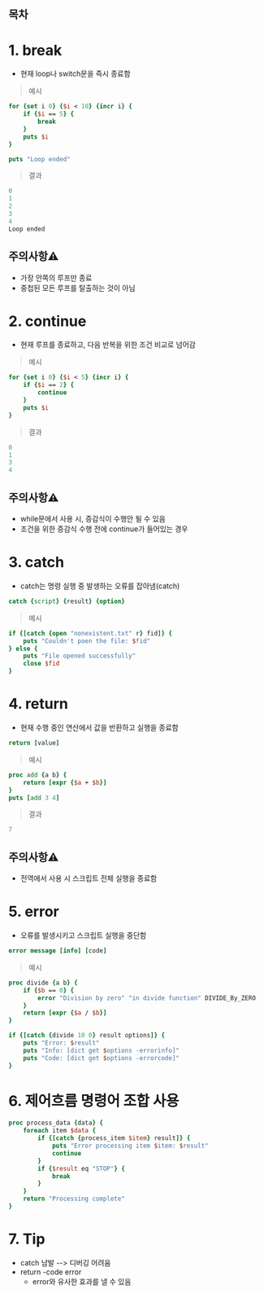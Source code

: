 ## 목차

# 1. break

- 현재 loop나 switch문을 즉시 종료함

> 예시
```tcl
for {set i 0} {$i < 10} {incr i} {
	if {$i == 5} {
		break
	}
	puts $i
}

puts "Loop ended"
```

> 결과

```tcl
0
1
2
3
4
Loop ended
```

## 주의사항⚠️

- 가장 안쪽의 루프만 종료
- 중첩된 모든 루프를 탈출하는 것이 아님

# 2. continue

- 현재 루프를 종료하고, 다음 반복을 위한 조건 비교로 넘어감

> 예시

```tcl
for {set i 0} {$i < 5} {incr i} {
	if {$i == 2} {
		continue
	}
	puts $i
}
```

> 결과

```tcl
0
1
3
4
```

## 주의사항⚠️

- while문에서 사용 시, 증감식이 수행안 될 수 있음
- 조건을 위한 증감식 수행 전에 continue가 들어있는 경우

# 3. catch

- catch는 명령 실행 중 발생하는 오류를 잡아냄(catch)

```tcl
catch {script} {result} {option}
```

> 예시

```tcl
if {[catch {open "nonexistent.txt" r} fid]} {
	puts "Couldn't poen the file: $fid"
} else {
	puts "File opened successfully"
	close $fid
}
```

# 4. return

- 현재 수행 중인 연산에서 값을 반환하고 실행을 종료함

```tcl
return [value]
```

> 예시

```tcl
proc add {a b} {
	return [expr {$a + $b}]
}
puts [add 3 4]
```

> 결과

```tcl
7
```

## 주의사항⚠️
- 전역에서 사용 시 스크립트 전체 실행을 종료함

# 5. error

- 오류를 발생시키고 스크립트 실행을 중단함

```tcl
error message [info] [code]
```

> 예시

```tcl
proc divide {a b} {
	if {$b == 0} {
		error "Division by zero" "in divide function" DIVIDE_By_ZERO
	}
	return [expr {$a / $b}]
}

if {[catch {divide 10 0} result options]} {
	puts "Error: $result"
	puts "Info: [dict get $options -errorinfo]"
	puts "Code: [dict get $options -errorcode]"
}
```

# 6. 제어흐름 명령어 조합 사용

```tcl
proc process_data {data} {
    foreach item $data {
        if {[catch {process_item $item} result]} {
            puts "Error processing item $item: $result"
            continue
        }
        if {$result eq "STOP"} {
            break
        }
    }
    return "Processing complete"
}
```
# 7. Tip

- catch 남발 --> 디버깅 어려움
- return -code error
  - error와 유사한 효과를 낼 수 있음